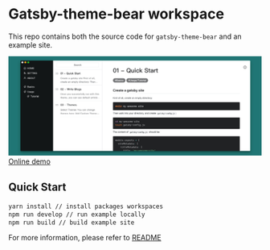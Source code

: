 # Gatsby-theme-bear workspace

This repo contains both the source code for `gatsby-theme-bear` and an example site.

![DEMO](./demo.png)
[Online demo](https://zmen.github.io/gatsby-theme-bear/)

## Quick Start

```shell
yarn install // install packages workspaces
npm run develop // run example locally
npm run build // build example site
```

For more information, please refer to [README](./gatsby-theme-bear/README.md)

